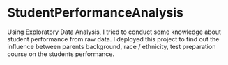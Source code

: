 # StudentPerformanceAnalysis
Using Exploratory Data Analysis, I tried to conduct some knowledge about student performance from raw data. I deployed this project to find out the influence between parents background, race / ethnicity, test preparation course on the students performance.
